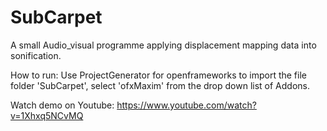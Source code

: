 # SubCarpet
A small Audio_visual programme applying displacement mapping data into sonification.

How to run:
Use ProjectGenerator for openframeworks to import the file folder 'SubCarpet', select 'ofxMaxim' from the drop down list of Addons.

Watch demo on Youtube: https://www.youtube.com/watch?v=1Xhxq5NCvMQ

